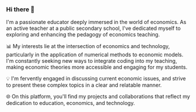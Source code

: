 ### Hi there 👋

I'm a passionate educator deeply immersed in the world of economics. As an active teacher at a public secondary school, I've dedicated myself to exploring and enhancing the pedagogy of economics teaching.

📊 My interests lie at the intersection of economics and technology, particularly in the application of numerical methods to economic models. I'm constantly seeking new ways to integrate coding into my teaching, making economic theories more accessible and engaging for my students.

💡 I'm fervently engaged in discussing current economic issues, and strive to present these complex topics in a clear and relatable manner.

🌐 On this platform, you'll find my projects and collaborations that reflect my dedication to education, economics, and technology.

<!--
**econmediadb/econmediadb** is a ✨ _special_ ✨ repository because its `README.md` (this file) appears on your GitHub profile.

Here are some ideas to get you started:

- 🔭 I’m currently working on ...
- 🌱 I’m currently learning ...
- 👯 I’m looking to collaborate on ...
- 🤔 I’m looking for help with ...
- 💬 Ask me about ...
- 📫 How to reach me: ...
- 😄 Pronouns: ...
- ⚡ Fun fact: ...
-->
